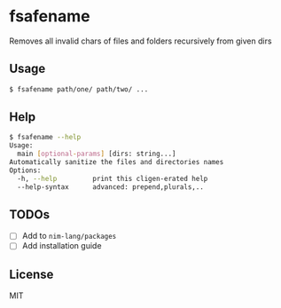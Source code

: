 # fsafename

Removes all invalid chars of files and folders recursively from given dirs

## Usage

```bash
$ fsafename path/one/ path/two/ ...
```

## Help

```bash
$ fsafename --help
Usage:
  main [optional-params] [dirs: string...]
Automatically sanitize the files and directories names
Options:
  -h, --help         print this cligen-erated help
  --help-syntax      advanced: prepend,plurals,..
```

## TODOs

- [ ] Add to `nim-lang/packages`
- [ ] Add installation guide

## License

MIT
